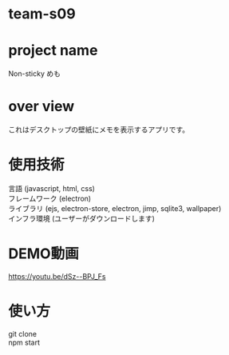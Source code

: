 # team-s09

# project name
Non-sticky めも

# over view
これはデスクトップの壁紙にメモを表示するアプリです。

# 使用技術
言語 (javascript, html, css)<br>
フレームワーク (electron)<br>
ライブラリ (ejs, electron-store, electron, jimp, sqlite3, wallpaper)<br>
インフラ環境 (ユーザーがダウンロードします)<br>

# DEMO動画
https://youtu.be/dSz--BPJ_Fs

# 使い方
git clone<br>
npm start<br>